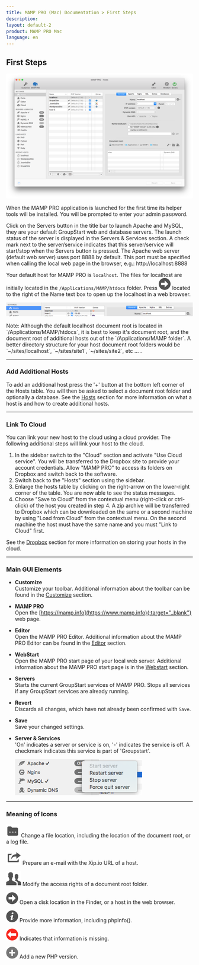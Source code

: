```yaml
---
title: MAMP PRO (Mac) Documentation > First Steps
description: 
layout: default-2
product: MAMP PRO Mac
language: en
---
```


## First Steps

![MAMP](/en/MAMP-PRO-Mac/First-Steps/FirstSteps.png)

When the MAMP PRO application is launched for the first time its helper tools will be installed. You will be prompted to enter your admin password.

Click on the Servers button in the title bar to launch Apache and MySQL, they are your default GroupStart web and database servers. The launch status of the server is displayed in the Servers & Services section. A check mark next to the server/service indicates that this server/service will start/stop when the Servers button is pressed.  The Apache web server (default web server) uses port 8888 by default. This port must be specified when calling the local web page in the browser, e.g.: http://localhost:8888

Your default host for MAMP PRO is `localhost`. The files for localhost are initially located in the `/Applications/MAMP/htdocs` folder. Press ![MAMP](/en/MAMP-PRO-Mac/First-Steps/BlackArrow.png) located to the right of the Name text box to open up the localhost in a web browser.

![MAMP](/en/MAMP-PRO-Mac/First-Steps/OpenLocalHost.png)

<div class="alert" role="alert">
Note: Although the default localhost document root is located in `/Applications/MAMP/htdocs`, it is best to keep it's document root, and the document root of additional hosts out of the `/Applications/MAMP folder`. A better directory structure for your host document root folders would be `~/sites/localhost`, `~/sites/site1`, `~/sites/site2`, etc ... .
</div>

---

### Add Additional Hosts

To add an additional host press the '+' button at the bottom left corner of the Hosts table. You will then be asked to select a document root folder and optionally a database. See the [Hosts](../Settings/Hosts/General) section for more information on what a host is and how to create additional hosts.

---

### Link To Cloud

You can link your new host to the cloud using a cloud provider. The following additional steps will link your host to the cloud.

1. In the sidebar switch to the "Cloud" section and activate "Use Cloud service". You will be transferred to the Dropbox site to provide your account credentials. Allow "MAMP PRO" to access its folders on Dropbox and switch back to the software.
2. Switch back to the "Hosts" section using the sidebar.
3. Enlarge the hosts table by clicking on the right-arrow on the lower-right corner of the table. You are now able to see the status messages.
4. Choose "Save to Cloud" from the contextual menu (right-click or ctrl-click) of the host you created in step 4. A zip archive will be transferred to Dropbox which can be downloaded on the same or a second machine by using "Load from Cloud" from the contextual menu. On the second machine the host must have the same name and you must "Link to Cloud" first.

See the [Dropbox](../Settings/Hosts/Cloud) section for more information on storing your hosts in the cloud.

---

### Main GUI Elements


*  **Customize**  
   Customize your toolbar. Additional information about the toolbar can be found in the [Customize](../Customize/) section.
*  **MAMP PRO**  
   Open the  [https://mamp.info](https://www.mamp.info){:target="_blank"} web page.
*  **Editor**  
   Open the MAMP PRO Editor. Additional information about the MAMP PRO Editor can be found in the [Editor](../Editor/)
   section.
*  **WebStart**  
   Open the MAMP PRO start page of your local web server.
   Additional information about the MAMP PRO start page is in the [Webstart](../WebStart) section.
*  **Servers**  
   Starts the current GroupStart services of MAMP PRO. Stops all services if any GroupStart services are already running. 
*  **Revert**  
   Discards all changes, which have not already been confirmed with `Save`.
*  **Save**  
   Save your changed settings.
*  **Server & Services**  
   'On' indicates a server or service is on, '-' indicates the service is off. A checkmark indicates this service is part of
   'Groupstart'.
   
   ![MAMP](/en/MAMP-PRO-Mac/First-Steps/ServerServices.png)

---

### Meaning of Icons

![MAMP](/en/MAMP-PRO-Mac/First-Steps/Docs.png) Change a file location, including the location of the document root, or a log file. 

![MAMP](/en/MAMP-PRO-Mac/First-Steps/Mail.png) Prepare an e-mail with the Xip.io URL of a host.

![MAMP](/en/MAMP-PRO-Mac/First-Steps/Rights.png) Modify the access rights of a document root folder.

![MAMP](/en/MAMP-PRO-Mac/First-Steps/BlackArrow.png) Open a disk location in the Finder, or a host in the web browser.

![MAMP](/en/MAMP-PRO-Mac/First-Steps/info.png) Provide more information, including phpInfo().

![MAMP](/en/MAMP-PRO-Mac/First-Steps/RedArrow.png) Indicates that information is missing.

![MAMP](/en/MAMP-PRO-Mac/First-Steps/Plus.png) Add a new PHP version.
